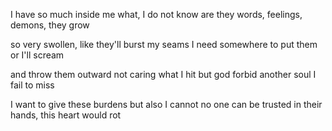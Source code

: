 I have so much inside me
what, I do not know
are they words, feelings,
demons, they grow

so very swollen, like
they'll burst my seams
I need somewhere to 
put them or I'll scream

and throw them outward
not caring what I hit
but god forbid another 
soul I fail to miss

I want to give these burdens
but also I cannot
no one can be trusted 
in their hands, this heart would rot 